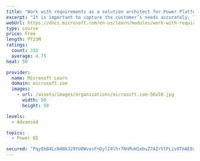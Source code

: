 ```yaml
---
title: "Work with requirements as a solution architect for Power Platform and Dynamics 365"
excerpt: "It is important to capture the customer’s needs accurately. This module explains how to capture requirements and identify functional and non-functional items."
webUrl: https://docs.microsoft.com/en-us/learn/modules/work-with-requirements/
type: course
price: Free
length: PT23M
ratings:
  count: 332
  average: 4.75
heat: 50

provider:
  name: Microsoft Learn
  domain: microsoft.com
  images:
    - url: /assets/images/organizations/microsoft.com-50x50.jpg
      width: 50
      height: 50

levels:
  - Advanced

topics:
  - Power BI

secured: "Pqy8bB4LcN4Nk329tU0WvosFnDyl24lhr7NnMuH1ebuZ7AZrVtPLiv8TmAEEoC9/9lvOkO5Tpcu/V0DDG3+zaJNQ8d6tRFbPAFMFXAG1PFc7C+oBykX47kTgfH07ELFYJgniCmX9Vm7Y6Kj+/4Qgy4I3NLJEj2iA0KCG2bYmMM6C+mx38vZk95LbJZaUIQfxdCbEX1rlsTToDE3T36RWP+C/wV8ck8sY1SzNgqR7NtDOuDIJlD1pSM9P1EjwprxLXHnEh9lsQSRQNvysLIX80VbR+STHJiHVM5Wqun+jTFelfILEL7Lv0eJV7PvB6OhEj1uxD3qeWngS8BcuXCN9/YMB5UONNqWiG1AOjw+quVIKf3h9bub3BlihoNl1QzyWEr/IYV0QAbBOKxmgIULXE5DAkfswpZ3ItwgzLW0jpiA=;AicCpMP3AmUi2G21ZH5dRg=="
---
```


